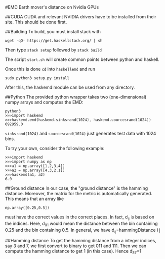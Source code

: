 #EMD
Earth mover's distance on Nvidia GPUs

##CUDA
CUDA and relevant NVIDIA drivers have to be installed from their site. This should be done first.

##Building
To build, you must install stack with
```
wget -qO- https://get.haskellstack.org/ | sh
```
Then type `stack setup` followed by `stack build`

The script `start.sh` will create common points between python and haskell. 

Once this is done `cd` into `haskellemd` and run
```
sudo python3 setup.py install
```

After this, the haskemd module can be used from any directory.

##Python
The provided python wrapper takes two (one-dimensional) numpy arrays and computes the EMD:
```
python3
>>>import haskemd
>>>haskemd.emd(haskemd.sinksrand(1024), haskemd.sourcesrand(1024))
692959.0
```
`sinksrand(1024)` and `sourcesrand(1024)` just generates test data with 1024 bins. 

To try your own, consider the following example:
```
>>>import haskemd
>>>import numpy as np
>>>a1 = np.array([1,2,3,4])
>>>a2 = np.array([4,3,2,1])
>>>haskemd(a1, a2)
6.0
```

##Ground distance
In our case, the "ground distance" is the hamming distance. Moreover, the matrix for the metric is automatically generated. This means that an array like
```
np.array([0.25,0.5])
```
must have the correct values in the correct places. In fact, d<sub>ij</sub> is based on the indices. Here, d<sub>01</sub> would mean the distance between the bin containing 0.25 and the bin containing 0.5. In general, we have d<sub>ij</sub>=hammingDistance i j

##Hamming distance
To get the hamming distance from a integer indices, say 3 and 7, we first convert to binary to get 011 and 111. Then we can compute the hamming distance to get 1 (in this case). Hence d<sub>37</sub>=1
